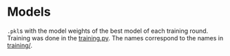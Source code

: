 # Models

`.pkl`s with the model weights of the best model of each training round.
Training was done in the [training.py](../training.py).
The names correspond to the names in [training/](../training/).
